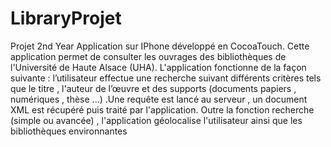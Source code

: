 LibraryProjet
=============

Projet 2nd Year 
Application sur IPhone développé en CocoaTouch.
Cette application permet de consulter les ouvrages des bibliothèques de l'Université de Haute Alsace (UHA).
L'application fonctionne de la façon suivante : l’utilisateur effectue une recherche suivant différents critères tels que le titre , l'auteur de l’œuvre et des supports (documents papiers , numériques , thèse ...) .Une requête est lancé au serveur , un document XML est récupéré puis traité par l'application.
Outre la fonction recherche (simple ou avancée) , l'application géolocalise l'utilisateur ainsi que les bibliothèques environnantes
